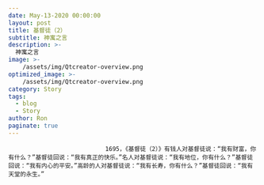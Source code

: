 ```yaml
---
date: May-13-2020 00:00:00
layout: post
title: 基督徒（2）
subtitle: 神寓之言
description: >-
  神寓之言
image: >-
    /assets/img/Qtcreator-overview.png
optimized_image: >-
    /assets/img/Qtcreator-overview.png
category: Story
tags:
  - blog
  - Story
author: Ron
paginate: true
---
```


							　　1695，《基督徒（2）》有钱人对基督徒说：“我有财富，你有什么？”基督徒回说：“我有真正的快乐。”名人对基督徒说：“我有地位，你有什么？”基督徒回说：“我有内心的平安。”高龄的人对基督徒说：“我有长寿，你有什么？”基督徒回说：“我有天堂的永生。”
							
							
						